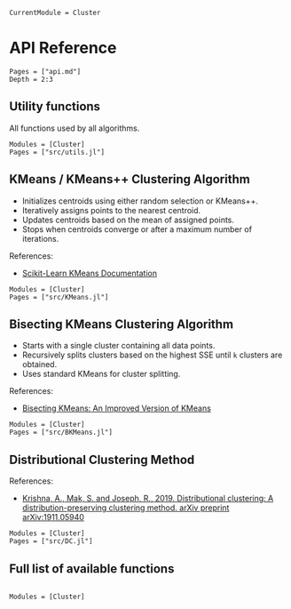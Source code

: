 ```@meta
CurrentModule = Cluster
```
# API Reference

```@contents
Pages = ["api.md"]
Depth = 2:3
```

## Utility functions

All functions used by all algorithms.

```@autodocs; canonical=false
Modules = [Cluster]
Pages = ["src/utils.jl"]
```

## KMeans / KMeans++ Clustering Algorithm

- Initializes centroids using either random selection or KMeans++.
- Iteratively assigns points to the nearest centroid.
- Updates centroids based on the mean of assigned points.
- Stops when centroids converge or after a maximum number of iterations.

References:
- [Scikit-Learn KMeans Documentation](https://scikit-learn.org/stable/modules/generated/sklearn.cluster.KMeans.html)

```@autodocs; canonical=false
Modules = [Cluster]
Pages = ["src/KMeans.jl"]
```

## Bisecting KMeans Clustering Algorithm

- Starts with a single cluster containing all data points.
- Recursively splits clusters based on the highest SSE until `k` clusters are obtained.
- Uses standard KMeans for cluster splitting.

References:
- [Bisecting KMeans: An Improved Version of KMeans](https://en.wikipedia.org/wiki/K-means_clustering#Bisecting_K-means)

```@autodocs; canonical=false
Modules = [Cluster]
Pages = ["src/BKMeans.jl"]
```

## Distributional Clustering Method

References:
- [Krishna, A., Mak, S. and Joseph, R., 2019. Distributional clustering: A distribution-preserving clustering method. arXiv preprint arXiv:1911.05940](https://arxiv.org/abs/1911.05940)

```@autodocs; canonical=false
Modules = [Cluster]
Pages = ["src/DC.jl"]
```

## Full list of available functions
```@index
```

```@autodocs
Modules = [Cluster]
```